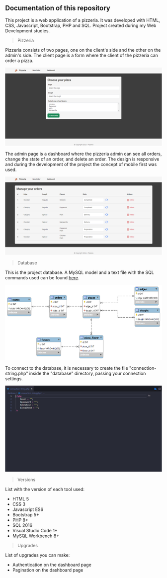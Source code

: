 ## Documentation of this repository

This project is a web application of a pizzeria. It was developed with HTML, CSS, Javascript, Bootstrap, PHP and SQL. Project created during
my Web Development studies.

> Pizzeria

Pizzeria consists of two pages, one on the client's side and the other on the admin's side. The client page is a form where the
client of the pizzeria can order a pizza.


<img src="/img/readme-image-1.png">

The admin page is a dashboard where the pizzeria admin can see all orders, change the state of an order, and delete an order. The
design is responsive and during the development of the project the concept of mobile first was used.


<img src="/img/readme-image-2.png">

> Database

This is the project database. A MySQL model and a text file with the SQL commands used can be found [here](/database).


<img src="/img/readme-image-3.png">

To connect to the database, it is necessary to create the file "connection-string.php" inside the "database" directory, passing
your connection settings.


<img src="/img/readme-image-4.png">

> Versions

List with the version of each tool used:

+ HTML 5
+ CSS 3
+ Javascript ES6
+ Bootstrap 5+
+ PHP 8+
+ SQL 2016
+ Visual Studio Code 1+
+ MySQL Workbench 8+

> Upgrades

List of upgrades you can make:

+ Authentication on the dashboard page
+ Pagination on the dashboard page
